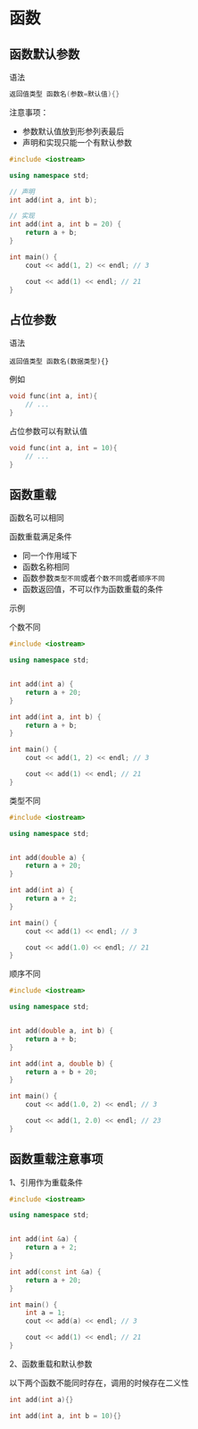 # 函数

## 函数默认参数

语法

```cpp
返回值类型 函数名(参数=默认值){}
```

注意事项：

- 参数默认值放到形参列表最后
- 声明和实现只能一个有默认参数

```cpp
#include <iostream>

using namespace std;

// 声明
int add(int a, int b);

// 实现
int add(int a, int b = 20) {
    return a + b;
}

int main() {
    cout << add(1, 2) << endl; // 3

    cout << add(1) << endl; // 21
}

```

## 占位参数

语法

```
返回值类型 函数名(数据类型){}
```

例如

```cpp
void func(int a, int){
	// ...
}
```


占位参数可以有默认值

```cpp
void func(int a, int = 10){
	// ...
}
```

## 函数重载

函数名可以相同

函数重载满足条件
- 同一个作用域下
- 函数名称相同
- 函数参数`类型不同`或者`个数不同`或者`顺序不同`
- 函数返回值，不可以作为函数重载的条件

示例

个数不同

```cpp
#include <iostream>

using namespace std;


int add(int a) {
    return a + 20;
}

int add(int a, int b) {
    return a + b;
}

int main() {
    cout << add(1, 2) << endl; // 3

    cout << add(1) << endl; // 21
}

```

类型不同

```cpp
#include <iostream>

using namespace std;


int add(double a) {
    return a + 20;
}

int add(int a) {
    return a + 2;
}

int main() {
    cout << add(1) << endl; // 3

    cout << add(1.0) << endl; // 21
}

```

顺序不同

```cpp
#include <iostream>

using namespace std;


int add(double a, int b) {
    return a + b;
}

int add(int a, double b) {
    return a + b + 20;
}

int main() {
    cout << add(1.0, 2) << endl; // 3

    cout << add(1, 2.0) << endl; // 23
}
```

## 函数重载注意事项

1、引用作为重载条件

```cpp
#include <iostream>

using namespace std;


int add(int &a) {
    return a + 2;
}

int add(const int &a) {
    return a + 20;
}

int main() {
    int a = 1;
    cout << add(a) << endl; // 3

    cout << add(1) << endl; // 21
}

```

2、函数重载和默认参数

以下两个函数不能同时存在，调用的时候存在二义性

```cpp
int add(int a){}

int add(int a, int b = 10){}
```
